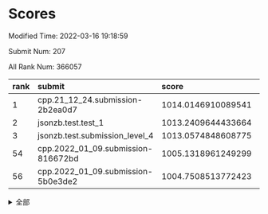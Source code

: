 # Scores

Modified Time: 2022-03-16 19:18:59

Submit Num: 207

All Rank Num: 366057

| rank |               submit               |       score        |       sigma        | pk_num |
| :--- | :--------------------------------- | :----------------- | :----------------- | :----- |
| 1    | cpp.21_12_24.submission-2b2ea0d7   | 1014.0146910089541 | 0.8175496894203245 | 7068   |
| 2    | jsonzb.test.test_1                 | 1013.2409644433664 | 0.8346617242592799 | 7071   |
| 3    | jsonzb.test.submission_level_4     | 1013.0574848608775 | 0.7887300084623564 | 7075   |
| 54   | cpp.2022_01_09.submission-816672bd | 1005.1318961249299 | 0.7329096204999745 | 7077   |
| 56   | cpp.2022_01_09.submission-5b0e3de2 | 1004.7508513772423 | 0.7413647104492433 | 7076   |


<details>
<summary>全部</summary>

| rank |                 submit                 |       score        |       sigma        | pk_num |
| :--- | :------------------------------------- | :----------------- | :----------------- | :----- |
| 1    | cpp.21_12_24.submission-2b2ea0d7       | 1014.0146910089541 | 0.8175496894203245 | 7068   |
| 2    | jsonzb.test.test_1                     | 1013.2409644433664 | 0.8346617242592799 | 7071   |
| 3    | jsonzb.test.submission_level_4         | 1013.0574848608775 | 0.7887300084623564 | 7075   |
| 4    | gobigger.level_3.submission_level_3_20 | 1012.1027259469001 | 0.7727383574761381 | 7074   |
| 5    | gobigger.level_3.submission_level_3_12 | 1011.8820552029892 | 0.7703862899043742 | 7068   |
| 6    | gobigger.level_3.submission_level_3_24 | 1011.6556970165686 | 0.7635036694951508 | 7072   |
| 7    | gobigger.level_3.submission_level_3_10 | 1011.2988342769655 | 0.7929542042492695 | 7077   |
| 8    | gobigger.level_3.submission_level_3_9  | 1011.2224850790661 | 0.7783707994213798 | 7076   |
| 9    | gobigger.level_3.submission_level_3_26 | 1011.174933380585  | 0.7740328717345417 | 7074   |
| 10   | gobigger.level_3.submission_level_3_47 | 1011.1466783237628 | 0.8080412626953147 | 7076   |
| 11   | gobigger.level_3.submission_level_3_39 | 1011.0969573904491 | 0.7608831639228988 | 7072   |
| 12   | gobigger.level_3.submission_level_3_4  | 1010.9925939727941 | 0.7617596234542193 | 7075   |
| 13   | gobigger.level_3.submission_level_3_6  | 1010.867785341967  | 0.7825961537121439 | 7071   |
| 14   | gobigger.level_3.submission_level_3_17 | 1010.855010781174  | 0.7585280395785353 | 7074   |
| 15   | gobigger.level_3.submission_level_3_23 | 1010.8406958688118 | 0.7463088085585109 | 7074   |
| 16   | gobigger.level_3.submission_level_3_42 | 1010.5973167663481 | 0.7560767252560718 | 7076   |
| 17   | gobigger.level_3.submission_level_3_25 | 1010.511837495486  | 0.7653086156805238 | 7070   |
| 18   | gobigger.level_3.submission_level_3_44 | 1010.5031797415837 | 0.7657849691735646 | 7076   |
| 19   | gobigger.level_3.submission_level_3_27 | 1010.4087292697238 | 0.7756855498378076 | 7074   |
| 20   | gobigger.level_3.submission_level_3_38 | 1010.35899750827   | 0.7659198048251872 | 7076   |
| 21   | gobigger.level_3.submission_level_3_7  | 1010.3180949934308 | 0.7816018187635455 | 7077   |
| 22   | gobigger.level_3.submission_level_3_8  | 1010.2352288238337 | 0.7553324118436755 | 7079   |
| 23   | gobigger.level_3.submission_level_3_33 | 1010.1899431147586 | 0.7536449667663935 | 7075   |
| 24   | gobigger.level_3.submission_level_3_19 | 1010.1780924183502 | 0.7909819641499204 | 7076   |
| 25   | gobigger.level_3.submission_level_3_34 | 1010.1496298278255 | 0.7384419856144242 | 7079   |
| 26   | gobigger.level_3.submission_level_3_22 | 1010.1394859993516 | 0.7516636537986137 | 7066   |
| 27   | gobigger.level_3.submission_level_3_48 | 1010.0384330367725 | 0.7809498535315172 | 7074   |
| 28   | gobigger.level_3.submission_level_3_31 | 1010.0350245611079 | 0.7559881370125919 | 7079   |
| 29   | gobigger.level_3.submission_level_3_37 | 1010.0289664706861 | 0.7579640947880035 | 7073   |
| 30   | gobigger.level_3.submission_level_3_11 | 1010.0229334426817 | 0.7650652062197001 | 7072   |
| 31   | gobigger.level_3.submission_level_3_45 | 1009.9643462002964 | 0.745419554774765  | 7074   |
| 32   | gobigger.level_3.submission_level_3_13 | 1009.952500657447  | 0.7574452523775564 | 7076   |
| 33   | gobigger.level_3.submission_level_3_15 | 1009.9280670254539 | 0.7712739333290418 | 7073   |
| 34   | gobigger.level_3.submission_level_3_14 | 1009.8191266351638 | 0.7587627363593844 | 7073   |
| 35   | gobigger.level_3.submission_level_3_35 | 1009.7980219963963 | 0.7712369673599947 | 7072   |
| 36   | gobigger.level_3.submission_level_3_30 | 1009.7592154572045 | 0.7695690582917836 | 7075   |
| 37   | gobigger.level_3.submission_level_3_29 | 1009.7248779347693 | 0.7676828963371831 | 7068   |
| 38   | gobigger.level_3.submission_level_3_28 | 1009.7055779216282 | 0.7451511697878169 | 7079   |
| 39   | gobigger.level_3.submission_level_3_5  | 1009.6366903226709 | 0.763275480251369  | 7067   |
| 40   | gobigger.level_3.submission_level_3_3  | 1009.6105017749869 | 0.7721735315124635 | 7067   |
| 41   | gobigger.level_3.submission_level_3_16 | 1009.5009074811792 | 0.7641452112028563 | 7073   |
| 42   | gobigger.level_3.submission_level_3_18 | 1009.3944522141388 | 0.7490143218005589 | 7076   |
| 43   | gobigger.level_3.submission_level_3_21 | 1009.3757661680731 | 0.7350480047063345 | 7072   |
| 44   | gobigger.level_3.submission_level_3_41 | 1009.3006119460915 | 0.7388629897236652 | 7075   |
| 45   | gobigger.level_3.submission_level_3_2  | 1009.0796616007715 | 0.7452666698572491 | 7074   |
| 46   | gobigger.level_3.submission_level_3_46 | 1009.0251458512109 | 0.7318087355592043 | 7077   |
| 47   | gobigger.level_3.submission_level_3_1  | 1008.9406683426303 | 0.7460722334092543 | 7073   |
| 48   | gobigger.level_3.submission_level_3_36 | 1008.9258405560133 | 0.7556192426781256 | 7076   |
| 49   | gobigger.level_3.submission_level_3_32 | 1008.9025865618665 | 0.7516866914700904 | 7077   |
| 50   | gobigger.level_3.submission_level_3_49 | 1008.8976923904229 | 0.7433935185006509 | 7073   |
| 51   | gobigger.level_3.submission_level_3_0  | 1008.2258948544572 | 0.7468611662455005 | 7075   |
| 52   | gobigger.level_3.submission_level_3_40 | 1008.0505128685206 | 0.7350526984858101 | 7072   |
| 53   | gobigger.level_3.submission_level_3_43 | 1007.5047865614948 | 0.7357547438288543 | 7072   |
| 54   | cpp.2022_01_09.submission-816672bd     | 1005.1318961249299 | 0.7329096204999745 | 7077   |
| 55   | gobigger.level_1.submission_level_1_42 | 1004.8601032209456 | 0.7228671653963992 | 7075   |
| 56   | cpp.2022_01_09.submission-5b0e3de2     | 1004.7508513772423 | 0.7413647104492433 | 7076   |
| 57   | gobigger.level_1.submission_level_1_24 | 1004.5824353654699 | 0.726901369220436  | 7074   |
| 58   | gobigger.level_1.submission_level_1_18 | 1004.4756872273472 | 0.7254824557986661 | 7075   |
| 59   | gobigger.level_1.submission_level_1_12 | 1004.4627369733164 | 0.7156883638796491 | 7077   |
| 60   | gobigger.level_1.submission_level_1_1  | 1004.4599840246716 | 0.7178963413305178 | 7069   |
| 61   | gobigger.level_1.submission_level_1_28 | 1004.2074544212267 | 0.7211966866045106 | 7075   |
| 62   | gobigger.level_1.submission_level_1_46 | 1004.1987784701457 | 0.7306521232363811 | 7072   |
| 63   | gobigger.level_1.submission_level_1_19 | 1004.1546452076586 | 0.7368791166265516 | 7076   |
| 64   | gobigger.level_1.submission_level_1_6  | 1004.1379523898901 | 0.7147490283758681 | 7074   |
| 65   | gobigger.level_1.submission_level_1_23 | 1004.0474160821946 | 0.7250285604334884 | 7074   |
| 66   | gobigger.level_1.submission_level_1_43 | 1004.0360814867978 | 0.7200246013414231 | 7078   |
| 67   | gobigger.level_1.submission_level_1_38 | 1003.8500968448626 | 0.7245659479091595 | 7070   |
| 68   | gobigger.level_1.submission_level_1_37 | 1003.840296369212  | 0.7143193550377056 | 7071   |
| 69   | gobigger.level_1.submission_level_1_45 | 1003.8357047923187 | 0.7075900472075188 | 7073   |
| 70   | gobigger.level_1.submission_level_1_47 | 1003.8182179357158 | 0.7220325932532088 | 7076   |
| 71   | gobigger.level_1.submission_level_1_39 | 1003.8125324495439 | 0.7106763446148614 | 7072   |
| 72   | gobigger.level_1.submission_level_1_11 | 1003.7144769429872 | 0.719459604343933  | 7075   |
| 73   | gobigger.level_1.submission_level_1_41 | 1003.713769876361  | 0.716265773763133  | 7072   |
| 74   | gobigger.level_1.submission_level_1_3  | 1003.6654973882338 | 0.7244898240885991 | 7075   |
| 75   | gobigger.level_1.submission_level_1_2  | 1003.6373387215311 | 0.7317523434145357 | 7069   |
| 76   | gobigger.level_1.submission_level_1_14 | 1003.6117298979174 | 0.7168486127051878 | 7073   |
| 77   | gobigger.level_1.submission_level_1_34 | 1003.6003324361152 | 0.7097439278263493 | 7074   |
| 78   | gobigger.level_1.submission_level_1_5  | 1003.5761205058266 | 0.7107833420821833 | 7072   |
| 79   | gobigger.level_1.submission_level_1_36 | 1003.5555314952263 | 0.7122507254720083 | 7080   |
| 80   | gobigger.level_1.submission_level_1_49 | 1003.5524630239646 | 0.7144156698298897 | 7066   |
| 81   | gobigger.level_1.submission_level_1_48 | 1003.4934144376947 | 0.7221767740850771 | 7076   |
| 82   | gobigger.level_1.submission_level_1_22 | 1003.4791288724429 | 0.7135336544563887 | 7071   |
| 83   | gobigger.level_1.submission_level_1_10 | 1003.4790718583779 | 0.7162843515529121 | 7077   |
| 84   | gobigger.level_1.submission_level_1_8  | 1003.4459514351453 | 0.7125526931095523 | 7077   |
| 85   | gobigger.level_1.submission_level_1_29 | 1003.4026092717467 | 0.7161003264058512 | 7070   |
| 86   | gobigger.level_1.submission_level_1_44 | 1003.4022250617999 | 0.7214941272633749 | 7078   |
| 87   | gobigger.level_1.submission_level_1_21 | 1003.3870757074216 | 0.7174286589691056 | 7072   |
| 88   | gobigger.level_1.submission_level_1_31 | 1003.3737227500586 | 0.7204008036426277 | 7066   |
| 89   | gobigger.level_1.submission_level_1_27 | 1003.3151165898887 | 0.7215765145256621 | 7065   |
| 90   | gobigger.level_1.submission_level_1_7  | 1003.2963124032697 | 0.720291934265981  | 7070   |
| 91   | gobigger.level_1.submission_level_1_15 | 1003.1699024579758 | 0.7229227101109323 | 7071   |
| 92   | gobigger.level_1.submission_level_1_40 | 1003.1147858180715 | 0.7226464443827253 | 7068   |
| 93   | gobigger.level_1.submission_level_1_30 | 1002.9848674395132 | 0.7223913169987164 | 7075   |
| 94   | gobigger.level_1.submission_level_1_35 | 1002.8052177041654 | 0.7098068591326808 | 7076   |
| 95   | gobigger.level_1.submission_level_1_9  | 1002.7374074845972 | 0.719497371042167  | 7077   |
| 96   | gobigger.level_1.submission_level_1_16 | 1002.6903046029581 | 0.7138431189626891 | 7075   |
| 97   | gobigger.level_1.submission_level_1_13 | 1002.672786733733  | 0.7043922262434618 | 7068   |
| 98   | gobigger.level_1.submission_level_1_32 | 1002.5459636232415 | 0.7238928976021862 | 7072   |
| 99   | gobigger.level_1.submission_level_1_26 | 1002.4333858525694 | 0.7108049230401234 | 7074   |
| 100  | gobigger.level_1.submission_level_1_25 | 1002.2963621850303 | 0.7295762449122909 | 7071   |
| 101  | gobigger.level_1.submission_level_1_17 | 1002.1417858910843 | 0.7082432339453477 | 7077   |
| 102  | gobigger.level_1.submission_level_1_0  | 1002.1205518302129 | 0.714145296663406  | 7073   |
| 103  | gobigger.level_1.submission_level_1_20 | 1002.0573396866777 | 0.7112870427470078 | 7069   |
| 104  | gobigger.level_1.submission_level_1_33 | 1001.7056013838314 | 0.7159444719196731 | 7074   |
| 105  | gobigger.level_1.submission_level_1_4  | 1001.6999319120222 | 0.7046912885587513 | 7067   |
| 106  | gobigger.random.submission_random_22   | 997.5945237435823  | 0.6920577474371002 | 7076   |
| 107  | gobigger.random.submission_random_36   | 997.3386867622224  | 0.7081104748709285 | 7072   |
| 108  | gobigger.random.submission_random_14   | 997.23134097971    | 0.6980797369172257 | 7077   |
| 109  | gobigger.random.submission_random_10   | 997.1141655254307  | 0.7110767846682439 | 7074   |
| 110  | gobigger.random.submission_random_48   | 997.0855497874587  | 0.7127325519298853 | 7074   |
| 111  | gobigger.random.submission_random_45   | 997.0418279610283  | 0.7204963262641889 | 7073   |
| 112  | gobigger.random.submission_random_34   | 996.847894033884   | 0.7097245583232951 | 7070   |
| 113  | gobigger.random.submission_random_17   | 996.7978831057172  | 0.7081463761320311 | 7071   |
| 114  | gobigger.random.submission_random_47   | 996.684781946124   | 0.7055943191923936 | 7073   |
| 115  | gobigger.random.submission_random_8    | 996.4755178043741  | 0.7092616456244925 | 7072   |
| 116  | gobigger.random.submission_random_35   | 996.3991963345435  | 0.7008670762847776 | 7071   |
| 117  | gobigger.random.submission_random_37   | 996.3507483291676  | 0.7087939272511102 | 7071   |
| 118  | gobigger.random.submission_random_38   | 996.3500936374955  | 0.7297207510498751 | 7074   |
| 119  | gobigger.random.submission_random_30   | 996.2779522120325  | 0.7021579790680592 | 7074   |
| 120  | gobigger.random.submission_random_49   | 996.2165534621514  | 0.7100656436102244 | 7074   |
| 121  | gobigger.random.submission_random_16   | 996.2099092976982  | 0.7058582195340888 | 7076   |
| 122  | gobigger.random.submission_random_21   | 996.1883841768413  | 0.7161210291146122 | 7073   |
| 123  | gobigger.random.submission_random_19   | 996.1567563826688  | 0.71372388145751   | 7076   |
| 124  | gobigger.random.submission_random_43   | 996.1372065076862  | 0.7147988192821093 | 7073   |
| 125  | gobigger.random.submission_random_44   | 996.0228785663687  | 0.7118390591369904 | 7075   |
| 126  | gobigger.random.submission_random_31   | 995.9149745335626  | 0.7142575199151247 | 7074   |
| 127  | gobigger.random.submission_random_25   | 995.8725638095891  | 0.7056745154281443 | 7075   |
| 128  | gobigger.random.submission_random_41   | 995.8696407231452  | 0.7268681717987028 | 7080   |
| 129  | gobigger.random.submission_random_28   | 995.8636536364459  | 0.7081904112326477 | 7073   |
| 130  | gobigger.random.submission_random_42   | 995.8298312244159  | 0.71253476000453   | 7072   |
| 131  | gobigger.random.submission_random_23   | 995.7321443612551  | 0.7163992005406535 | 7074   |
| 132  | gobigger.random.submission_random_20   | 995.7048510219761  | 0.7249674894792205 | 7068   |
| 133  | gobigger.random.submission_random_24   | 995.6584042013931  | 0.7304613265404887 | 7073   |
| 134  | gobigger.random.submission_random_12   | 995.6314159454439  | 0.7268836254934943 | 7076   |
| 135  | gobigger.random.submission_random_33   | 995.6142970316133  | 0.7133826957958307 | 7072   |
| 136  | gobigger.random.submission_random_46   | 995.6135125741073  | 0.6996475371316536 | 7069   |
| 137  | gobigger.random.submission_random_13   | 995.5689965099211  | 0.722440533994031  | 7069   |
| 138  | gobigger.random.submission_random_18   | 995.5673027873203  | 0.7118790022735798 | 7078   |
| 139  | gobigger.random.submission_random_15   | 995.5419907802126  | 0.7210550352694032 | 7075   |
| 140  | gobigger.random.submission_random_26   | 995.4815172676317  | 0.7104624222685522 | 7073   |
| 141  | gobigger.random.submission_random_2    | 995.441668922879   | 0.7044791846153626 | 7080   |
| 142  | gobigger.random.submission_random_4    | 995.4187061035551  | 0.7136817549844477 | 7073   |
| 143  | gobigger.random.submission_random_32   | 995.4151965679222  | 0.7282572900643071 | 7071   |
| 144  | gobigger.random.submission_random_29   | 995.4110093185677  | 0.7171993720398535 | 7071   |
| 145  | gobigger.random.submission_random_5    | 995.3838194549242  | 0.7140859344788094 | 7073   |
| 146  | gobigger.random.submission_random_40   | 995.2582152366551  | 0.7167617320657348 | 7076   |
| 147  | gobigger.random.submission_random_6    | 995.2196050924975  | 0.7227269486360746 | 7077   |
| 148  | gobigger.random.submission_random_0    | 995.2172635497659  | 0.7121744255772549 | 7073   |
| 149  | gobigger.random.submission_random_3    | 995.1038243728751  | 0.7191874418399514 | 7073   |
| 150  | gobigger.random.submission_random_27   | 995.0084683322632  | 0.6956134618630063 | 7075   |
| 151  | gobigger.random.submission_random_11   | 994.8884837695726  | 0.7098333462962709 | 7069   |
| 152  | gobigger.random.submission_random_7    | 994.6829163220924  | 0.7239563210502503 | 7071   |
| 153  | gobigger.random.submission_random_39   | 994.5824838698492  | 0.7002812938787956 | 7075   |
| 154  | gobigger.level_2.submission_level_2_14 | 994.4536965927853  | 0.7325915294158111 | 7074   |
| 155  | gobigger.random.submission_random_1    | 994.4072924499187  | 0.7185184312406214 | 7075   |
| 156  | gobigger.level_2.submission_level_2_35 | 994.3147697496187  | 0.7290180655395132 | 7074   |
| 157  | gobigger.level_2.submission_level_2_40 | 993.9827272326023  | 0.7306368041435689 | 7070   |
| 158  | gobigger.random.submission_random_9    | 993.9273686557843  | 0.741214276424443  | 7079   |
| 159  | gobigger.level_2.submission_level_2_24 | 993.59650917274    | 0.7297711797449099 | 7075   |
| 160  | gobigger.level_2.submission_level_2_12 | 993.4173346961111  | 0.7650049555565548 | 7071   |
| 161  | gobigger.level_2.submission_level_2_9  | 993.3471296066842  | 0.7437329924203693 | 7069   |
| 162  | gobigger.level_2.submission_level_2_23 | 993.049153141784   | 0.7314903030983632 | 7076   |
| 163  | gobigger.level_2.submission_level_2_29 | 992.9505774727984  | 0.7433206714014908 | 7072   |
| 164  | gobigger.level_2.submission_level_2_3  | 992.8269111630564  | 0.7576329467253131 | 7078   |
| 165  | gobigger.level_2.submission_level_2_30 | 992.7124687251263  | 0.7457674295166695 | 7077   |
| 166  | gobigger.level_2.submission_level_2_4  | 992.7100576587616  | 0.7410102535559387 | 7070   |
| 167  | gobigger.level_2.submission_level_2_19 | 992.6697046513538  | 0.7425386985976526 | 7074   |
| 168  | gobigger.level_2.submission_level_2_20 | 992.5729219126848  | 0.7293509296184761 | 7072   |
| 169  | gobigger.level_2.submission_level_2_44 | 992.5298883842414  | 0.7363874790542749 | 7076   |
| 170  | gobigger.level_2.submission_level_2_45 | 992.4390125405766  | 0.7386265640609935 | 7075   |
| 171  | gobigger.level_2.submission_level_2_33 | 992.4057525467388  | 0.7365975914530607 | 7076   |
| 172  | gobigger.level_2.submission_level_2_11 | 992.3922904218679  | 0.7423110544554324 | 7067   |
| 173  | gobigger.level_2.submission_level_2_37 | 992.3478988341883  | 0.7489995214762031 | 7075   |
| 174  | gobigger.level_2.submission_level_2_48 | 992.3415097061787  | 0.7321908847737821 | 7075   |
| 175  | gobigger.level_2.submission_level_2_41 | 992.2748586158616  | 0.7409645634317915 | 7074   |
| 176  | gobigger.level_2.submission_level_2_6  | 992.1959086967065  | 0.7416128511318922 | 7073   |
| 177  | gobigger.level_2.submission_level_2_13 | 992.132597563104   | 0.7453066399253303 | 7071   |
| 178  | gobigger.level_2.submission_level_2_26 | 992.0401167932267  | 0.7534314625215752 | 7075   |
| 179  | gobigger.level_2.submission_level_2_18 | 992.0081181732842  | 0.7428049998354874 | 7076   |
| 180  | gobigger.level_2.submission_level_2_36 | 991.980613339791   | 0.747444908550685  | 7074   |
| 181  | gobigger.level_2.submission_level_2_16 | 991.93511811869    | 0.7477324975360577 | 7078   |
| 182  | gobigger.level_2.submission_level_2_22 | 991.9117225036637  | 0.744216237960728  | 7071   |
| 183  | gobigger.level_2.submission_level_2_21 | 991.9068119183057  | 0.7353928744973434 | 7069   |
| 184  | gobigger.level_2.submission_level_2_38 | 991.8826522482902  | 0.7490810114032943 | 7079   |
| 185  | gobigger.level_2.submission_level_2_15 | 991.8736113150883  | 0.7422045443881242 | 7073   |
| 186  | gobigger.level_2.submission_level_2_31 | 991.8638936529229  | 0.7532708785592663 | 7073   |
| 187  | gobigger.level_2.submission_level_2_8  | 991.863752394603   | 0.7457868410120413 | 7074   |
| 188  | gobigger.level_2.submission_level_2_27 | 991.8252060900478  | 0.7288929965140444 | 7071   |
| 189  | gobigger.level_2.submission_level_2_32 | 991.7589095240295  | 0.7456627014221111 | 7075   |
| 190  | gobigger.level_2.submission_level_2_10 | 991.7469315126672  | 0.7549894675856158 | 7079   |
| 191  | gobigger.level_2.submission_level_2_7  | 991.7126412169933  | 0.7588845125979206 | 7078   |
| 192  | gobigger.level_2.submission_level_2_5  | 991.5316714606791  | 0.7374286278347357 | 7074   |
| 193  | gobigger.level_2.submission_level_2_43 | 991.5137137736212  | 0.7486614982001679 | 7079   |
| 194  | gobigger.level_2.submission_level_2_25 | 991.4987690521556  | 0.7426285089402144 | 7073   |
| 195  | gobigger.level_2.submission_level_2_49 | 991.2573960439956  | 0.7544366102503245 | 7076   |
| 196  | gobigger.level_2.submission_level_2_0  | 991.0944364498391  | 0.7631498306153882 | 7073   |
| 197  | gobigger.level_2.submission_level_2_2  | 991.0077616086168  | 0.7446802904589919 | 7069   |
| 198  | gobigger.level_2.submission_level_2_42 | 990.8781792153549  | 0.7477243837453804 | 7079   |
| 199  | gobigger.level_2.submission_level_2_17 | 990.7735900611392  | 0.7428410849499493 | 7074   |
| 200  | gobigger.level_2.submission_level_2_28 | 990.7523829526704  | 0.7616322665866334 | 7073   |
| 201  | gobigger.level_2.submission_level_2_39 | 990.7503628512809  | 0.7663235753343851 | 7071   |
| 202  | gobigger.level_2.submission_level_2_47 | 990.57744272393    | 0.7545365918207789 | 7073   |
| 203  | gobigger.level_2.submission_level_2_46 | 990.4770038846825  | 0.7599029569072175 | 7074   |
| 204  | gobigger.level_2.submission_level_2_1  | 990.1190637562945  | 0.7569464340113938 | 7073   |
| 205  | gobigger.level_2.submission_level_2_34 | 989.6664369782809  | 0.7809621670937056 | 7073   |
| 206  | gobigger.none.submission_none_0        | 978.1200938170272  | 1.2293467944405372 | 7080   |
| 207  | gobigger.none.submission_none_1        | 973.7489465178197  | 1.7391400091432545 | 7070   |

</details>